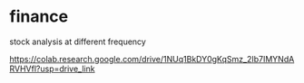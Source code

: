 # finance
stock analysis at different frequency

https://colab.research.google.com/drive/1NUq1BkDY0gKqSmz_2Ib7IMYNdARVHVfl?usp=drive_link
